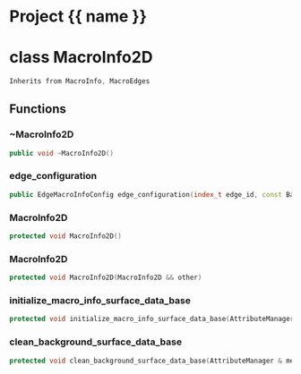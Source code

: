 <script setup>
import {useRoute} from 'vitepress'
const {path} = useRoute()
const tokens = path.split('/')
const words = tokens[2].split('-');
for (let i = 0; i < words.length; i++) {
    words[i] = words[i].charAt(0).toUpperCase() + words[i].slice(1);
    words[i] = words[i].replace('geode', 'Geode')
}
const name = words.join('-');
</script>
# Project {{ name }}

# class MacroInfo2D


```cpp
Inherits from MacroInfo, MacroEdges
```



## Functions

### ~MacroInfo2D

```cpp
public void ~MacroInfo2D()
```


### edge_configuration

```cpp
public EdgeMacroInfoConfig edge_configuration(index_t edge_id, const BackgroundSurface & background_surface)
```


### MacroInfo2D

```cpp
protected void MacroInfo2D()
```


### MacroInfo2D

```cpp
protected void MacroInfo2D(MacroInfo2D && other)
```


### initialize_macro_info_surface_data_base

```cpp
protected void initialize_macro_info_surface_data_base(AttributeManager & mesh_vertex_attribute_manager, AttributeManager & mesh_edge_attribute_manager, AttributeManager & mesh_element_attribute_manager)
```


### clean_background_surface_data_base

```cpp
protected void clean_background_surface_data_base(AttributeManager & mesh_vertex_attribute_manager, AttributeManager & mesh_edge_attribute_manager, AttributeManager & mesh_element_attribute_manager)
```




